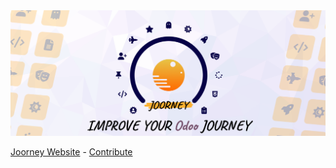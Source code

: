 <img src="https://raw.githubusercontent.com/MrSweeter/joorney/master/store/marquee-1400-560.png" />

[Joorney Website](https://mrsweeter.github.io/joorney/?odoo) - [Contribute](./CONTRIBUTING.md)
